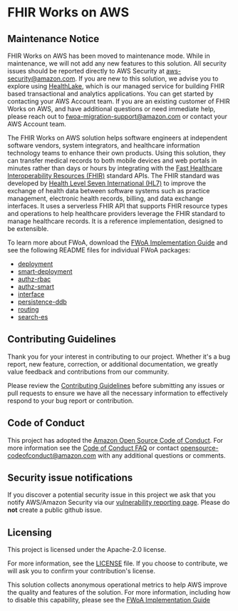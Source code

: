 # FHIR Works on AWS

## Maintenance Notice

FHIR Works on AWS has been moved to maintenance mode. While in maintenance, we will not add any new features to this solution. All security issues should be reported directly to AWS Security at [aws-security@amazon.com](mailto:security@amazon.com). If you are new to this solution, we advise you to explore using [HealthLake](https://aws.amazon.com/healthlake), which is our managed service for building FHIR based transactional and analytics applications. You can get started by contacting your AWS Account team. If you are an existing customer of FHIR Works on AWS, and have additional questions or need immediate help, please reach out to [fwoa-migration-support@amazon.com](mailto:fwoa-migration-support@amazon.com) or contact your AWS Account team.

The FHIR Works on AWS solution helps software engineers at independent software vendors,
system integrators, and healthcare information technology teams to enhance their own products.
Using this solution, they can transfer medical records to both mobile devices and web portals in
minutes rather than days or hours by integrating with the [Fast Healthcare Interoperability
Resources (FHIR)](https://www.hl7.org/implement/standards/product_brief.cfm?product_id=491) standard APIs. The FHIR standard was developed by [Health Level Seven
International (HL7)](https://www.hl7.org/) to improve the exchange of health data between software systems such as
practice management, electronic health records, billing, and data exchange interfaces. It uses a
serverless FHIR API that supports FHIR resource types and operations to help healthcare providers
leverage the FHIR standard to manage healthcare records. It is a reference implementation,
designed to be extensible.

To learn more about FWoA, download the [FWoA Implementation Guide](./FHIR%20Works%20on%20AWS%20Implementation%20Guide%20-%2024-MAR-2023%20-%20v6.0.0.pdf) and see the following README files for individual FWoA packages:

- [deployment](./solutions/deployment/README.md)
- [smart-deployment](./solutions/smart-deployment/README.md)
- [authz-rbac](./fwoa-core/authz-rbac/README.md)
- [authz-smart](./fwoa-core/authz-smart/README.md)
- [interface](./fwoa-core/interface/README.md)
- [persistence-ddb](./fwoa-core/persistence-ddb/README.md)
- [routing](./fwoa-core/routing/README.md)
- [search-es](./fwoa-core/search-es/README.md)

## Contributing Guidelines

Thank you for your interest in contributing to our project. Whether it's a bug report, new feature, correction, or additional documentation,
we greatly value feedback and contributions from our community.

Please review the [Contributing Guidelines](CONTRIBUTING.md) before submitting any issues or pull requests to ensure we have all the necessary information to effectively
respond to your bug report or contribution.

## Code of Conduct

This project has adopted the [Amazon Open Source Code of Conduct](https://aws.github.io/code-of-conduct).
For more information see the [Code of Conduct FAQ](https://aws.github.io/code-of-conduct-faq) or contact
opensource-codeofconduct@amazon.com with any additional questions or comments.

## Security issue notifications

If you discover a potential security issue in this project we ask that you notify AWS/Amazon Security via our [vulnerability reporting page](http://aws.amazon.com/security/vulnerability-reporting/). Please do **not** create a public github issue.

## Licensing

This project is licensed under the Apache-2.0 license.

For more information, see the [LICENSE](LICENSE) file. If you choose to contribute, we will ask you to confirm your contribution's license.

This solution collects anonymous operational metrics to help AWS improve the quality and features of the solution. For more information, including how to disable this capability, please see the [FWoA Implementation Guide](https://docs.aws.amazon.com/solutions/latest/fhir-works-on-aws/welcome.html)
